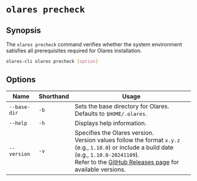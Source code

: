 # `olares precheck`

## Synopsis
The `olares precheck` command verifies whether the system environment satisfies all prerequisites required for Olares installation.

```bash
olares-cli olares precheck [option]
```

## Options

| Name                 | Shorthand | Usage                                                                                                                                                                                                                                                     |
|----------------------|-----------|-----------------------------------------------------------------------------------------------------------------------------------------------------------------------------------------------------------------------------------------------------------|
| `--base-dir`         | `-b`      | Sets the base directory for Olares.<br> Defaults to `$HOME/.olares`.                                                                                                                                                                                      |
| `--help`             | `-h`      | Displays help information.                                                                                                                                                                                                                                |
| `--version`          | `-v`      | Specifies the Olares version. <br>Version values follow the format `x.y.z` (e.g., `1.10.0`) or include a build date (e.g., `1.10.0-20241109`).<br> Refer to the [GitHub Releases page](https://github.com/beclab/Olares/releases) for available versions. |
